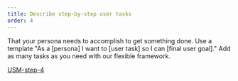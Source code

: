 ```yaml
---
title: Describe step-by-step user tasks
order: 4
---
```


That your persona needs to accomplish to get something done. Use a template "As a [persona] I want to [user task] so I can [final user goal]." Add as many tasks as you need with our flexible framework.

[USM-step-4](howTo:USM-step-4)
